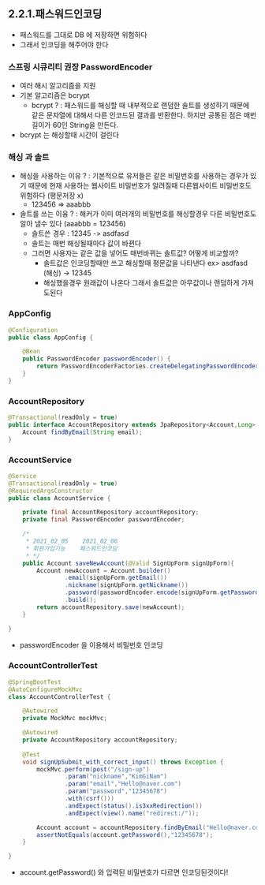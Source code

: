 ## 2.2.1.패스워드인코딩
* 패스워드를 그대로 DB 에 저장하면 위험하다
* 그래서 인코딩을 해주어야 한다

### 스프링 시큐리티 권장 PasswordEncoder
* 여러 해시 알고리즘을 지원
* 기본 알고리즘은 bcrypt
    * bcrypt ? : 패스워드를 해싱할 때 내부적으로 랜덤한 솔트를 생성하기 때문에 같은 문자열에 대해서 다른 인코드된 결과를 반환한다. 하지만 공통된 점은 매번 길이가 60인 String을 만든다.
* bcrypt 는 해싱할때 시간이 걸린다

### 해싱 과 솔트
* 해싱을 사용하는 이유 ? : 기본적으로 유저들은 같은 비밀번호를 사용하는 경우가 있기 때문에 현재 사용하는 웹사이트 비밀번호가 알려질때 다른웹사이트 비밀번호도 위험하다 (평문저장 x)
    * 123456 => aaabbb
* 솔트를 쓰는 이융 ? : 해커가 이미 여러개의 비밀번호를 해싱할경우 다른 비밀번호도 알아 낼수 있다 (aaabbb = 123456)
    * 솔트쓴 경우 : 12345 -> asdfasd
    * 솔트는 매번 해싱될때마다 값이 바뀐다
    * 그러면 사용자는 같은 값을 넣어도 매번바뀌는 솔트값? 어떻게 비교할까?
        * 솔트값은 인코딩할때만 쓰고 해싱할때 평문값을 나타낸다 ex> asdfasd (해싱) -> 12345
        * 해싱했을경우 원래값이 나온다 그래서 솔트값은 아무값이나 랜덤하게 가져도된다

### AppConfig
```java
@Configuration
public class AppConfig {

    @Bean
    public PasswordEncoder passwordEncoder() {
        return PasswordEncoderFactories.createDelegatingPasswordEncoder();
    }
}
```

### AccountRepository
```java
@Transactional(readOnly = true)
public interface AccountRepository extends JpaRepository<Account,Long> {
    Account findByEmail(String email);
}
```

### AccountService
```java
@Service
@Transactional(readOnly = true)
@RequiredArgsConstructor
public class AccountService {

    private final AccountRepository accountRepository;
    private final PasswordEncoder passwordEncoder;

    /*
     * 2021_02_05    2021_02_06
     * 회원가입기능    패스워드인코딩
     * */
    public Account saveNewAccount(@Valid SignUpForm signUpForm){
        Account newAccount = Account.builder()
                .email(signUpForm.getEmail())
                .nickname(signUpForm.getNickname())
                .password(passwordEncoder.encode(signUpForm.getPassword()))
                .build();
        return accountRepository.save(newAccount);
    }

}
```

* passwordEncoder 을 이용해서 비밀번호 인코딩

### AccountControllerTest
```java
@SpringBootTest
@AutoConfigureMockMvc
class AccountControllerTest {

    @Autowired
    private MockMvc mockMvc;

    @Autowired
    private AccountRepository accountRepository;
    
    @Test
    void signUpSubmit_with_correct_input() throws Exception {
        mockMvc.perform(post("/sign-up")
                .param("nickname","KimGiNam")
                .param("email","Hello@naver.com")
                .param("password","12345678")
                .with(csrf()))
                .andExpect(status().is3xxRedirection())
                .andExpect(view().name("redirect:/"));

        Account account = accountRepository.findByEmail("Hello@naver.com");
        assertNotEquals(account.getPassword(),"12345678");
    }

}
```

* account.getPassword() 와 입력된 비밀번호가 다르면 인코딩된것이다!

